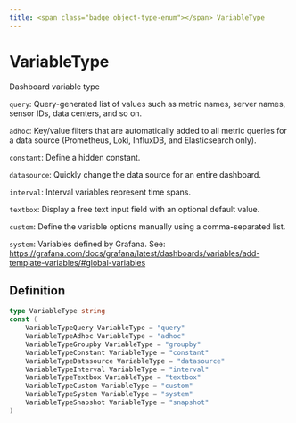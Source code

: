 ```yaml
---
title: <span class="badge object-type-enum"></span> VariableType
---
```

# <span class="badge object-type-enum"></span> VariableType

Dashboard variable type

`query`: Query-generated list of values such as metric names, server names, sensor IDs, data centers, and so on.

`adhoc`: Key/value filters that are automatically added to all metric queries for a data source (Prometheus, Loki, InfluxDB, and Elasticsearch only).

`constant`: 	Define a hidden constant.

`datasource`: Quickly change the data source for an entire dashboard.

`interval`: Interval variables represent time spans.

`textbox`: Display a free text input field with an optional default value.

`custom`: Define the variable options manually using a comma-separated list.

`system`: Variables defined by Grafana. See: https://grafana.com/docs/grafana/latest/dashboards/variables/add-template-variables/#global-variables

## Definition

```go
type VariableType string
const (
	VariableTypeQuery VariableType = "query"
	VariableTypeAdhoc VariableType = "adhoc"
	VariableTypeGroupby VariableType = "groupby"
	VariableTypeConstant VariableType = "constant"
	VariableTypeDatasource VariableType = "datasource"
	VariableTypeInterval VariableType = "interval"
	VariableTypeTextbox VariableType = "textbox"
	VariableTypeCustom VariableType = "custom"
	VariableTypeSystem VariableType = "system"
	VariableTypeSnapshot VariableType = "snapshot"
)

```

